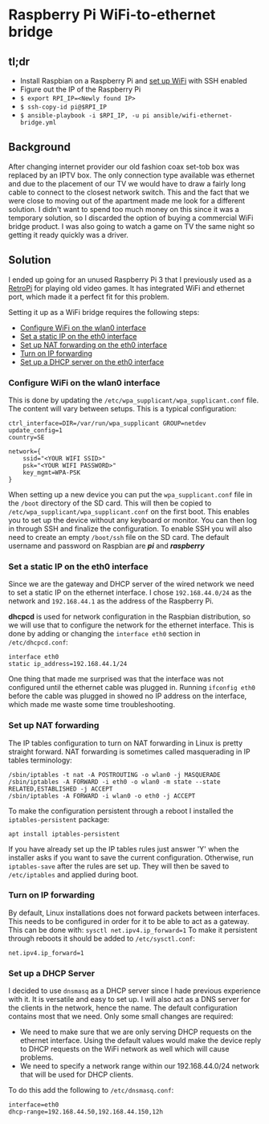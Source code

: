 Raspberry Pi WiFi-to-ethernet bridge
====================================

tl;dr
-----
- Install Raspbian on a Raspberry Pi and [set up WiFi](#configure-wifi-on-the-wlan0-interface) with SSH enabled
- Figure out the IP of the Raspberry Pi
- `$ export RPI_IP=<Newly found IP>`
- `$ ssh-copy-id pi@$RPI_IP`
- `$ ansible-playbook -i $RPI_IP, -u pi ansible/wifi-ethernet-bridge.yml`

Background
----------
After changing internet provider our old fashion coax set-tob box was replaced by an IPTV box. The only connection type
available was ethernet and due to the placement of our TV we would have to draw a fairly long cable to connect to the
closest network switch. This and the fact that we were close to moving out of the apartment made me look for a different
solution. I didn't want to spend too much money on this since it was a temporary solution, so I discarded the option
of buying a commercial WiFi bridge product. I was also going to watch a game on TV the same night so getting it ready
quickly was a driver.

Solution
--------
I ended up going for an unused Raspberry Pi 3 that I previously used as a [RetroPi](https://retropie.org.uk) for playing
old video games. It has integrated WiFi and ethernet port, which made it a perfect fit for this problem.

Setting it up as a WiFi bridge requires the following steps:
- [Configure WiFi on the wlan0 interface](#configure-wifi-on-the-wlan0-interface)
- [Set a static IP on the eth0 interface](#set-a-static-ip-on-the-eth0-interface)
- [Set up NAT forwarding on the eth0 interface](#set-up-nat-forwarding)
- [Turn on IP forwarding](#turn-on-ip-forwarding)
- [Set up a DHCP server on the eth0 interface](#set-up-a-dhcp-server)

### Configure WiFi on the wlan0 interface
This is done by updating the `/etc/wpa_supplicant/wpa_supplicant.conf` file. The content will vary between setups. This
is a typical configuration:
```
ctrl_interface=DIR=/var/run/wpa_supplicant GROUP=netdev
update_config=1
country=SE

network={
	ssid="<YOUR WIFI SSID>"
	psk="<YOUR WIFI PASSWORD>"
	key_mgmt=WPA-PSK
}
```
When setting up a new device you can put the `wpa_supplicant.conf` file in the `/boot` directory of the SD card. This
will then be copied to `/etc/wpa_supplicant/wpa_supplicant.conf` on the first boot. This enables you to set up the device without any
keyboard or monitor. You can then log in through SSH and finalize the configuration. To enable SSH you will also need
 to create an empty `/boot/ssh` file on the SD card. The default username and password on Raspbian are ***pi*** and 
***raspberry***

### Set a static IP on the eth0 interface
Since we are the gateway and DHCP server of the wired network we need to set a static IP on the ethernet interface. I
chose `192.168.44.0/24` as the network and `192.168.44.1` as the address of the Raspberry Pi. 

**dhcpcd** is used for network configuration in the Raspbian distribution, so we will use that to configure the network 
for the ethernet interface. This is done by adding or changing the `interface eth0` section in `/etc/dhcpcd.conf`:
```
interface eth0
static ip_address=192.168.44.1/24
```
One thing that made me surprised was that the interface was not configured until the ethernet cable was plugged in.
Running `ifconfig eth0` before the cable was plugged in showed no IP address on the interface, which made me waste some
time troubleshooting.

### Set up NAT forwarding
The IP tables configuration to turn on NAT forwarding in Linux is pretty straight forward. NAT forwarding is sometimes
called masquerading in IP tables terminology:
```
/sbin/iptables -t nat -A POSTROUTING -o wlan0 -j MASQUERADE
/sbin/iptables -A FORWARD -i eth0 -o wlan0 -m state --state RELATED,ESTABLISHED -j ACCEPT
/sbin/iptables -A FORWARD -i wlan0 -o eth0 -j ACCEPT
```
To make the configuration persistent through a reboot I installed the `iptables-persistent` package:
```
apt install iptables-persistent
```
If you have already set up the IP tables rules just answer 'Y' when the installer asks if you want to save the current
configuration. Otherwise, run `iptables-save` after the rules are set up. They will then be saved to `/etc/iptables` and
applied during boot.

### Turn on IP forwarding
By default, Linux installations does not forward packets between interfaces. This needs to be configured in order for it
to be able to act as a gateway. This can be done with:
```sysctl net.ipv4.ip_forward=1```
To make it persistent through reboots it should be added to `/etc/sysctl.conf`:
```
net.ipv4.ip_forward=1
```

### Set up a DHCP Server
I decided to use `dnsmasq` as a DHCP server since I hade previous experience with it. It is versatile and easy to set
up. I will also act as a DNS server for the clients in the network, hence the name. The default configuration contains
most that we need. Only some small changes are required:
- We need to make sure that we are only serving DHCP requests on the ethernet interface. Using the default values would
make the device reply to DHCP requests on the WiFi network as well which will cause problems. 
- We need to specify a network range within our 192.168.44.0/24 network that will be used for DHCP clients.

To do this add the following to `/etc/dnsmasq.conf`:
```
interface=eth0
dhcp-range=192.168.44.50,192.168.44.150,12h
```

